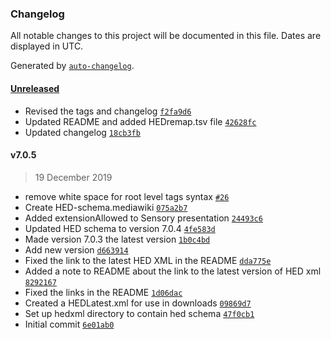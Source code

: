 ### Changelog

All notable changes to this project will be documented in this file. Dates are displayed in UTC.

Generated by [`auto-changelog`](https://github.com/CookPete/auto-changelog).

#### [Unreleased](https://github.com/VisLab/hed-specification-working/compare/v7.0.5...HEAD)

- Revised the tags and changelog [`f2fa9d6`](https://github.com/VisLab/hed-specification-working/commit/f2fa9d69ae934cfa0686db39790b01442b426a41)
- Updated README and added HEDremap.tsv file [`42628fc`](https://github.com/VisLab/hed-specification-working/commit/42628fcbfa924245926559df6e730fdb447bff29)
- Updated changelog [`18cb3fb`](https://github.com/VisLab/hed-specification-working/commit/18cb3fb098067d0fb7c7e4b7b3660ee5b40845a8)

#### v7.0.5

> 19 December 2019

- remove white space for root level tags syntax [`#26`](https://github.com/VisLab/hed-specification-working/pull/26)
- Create HED-schema.mediawiki [`075a2b7`](https://github.com/VisLab/hed-specification-working/commit/075a2b702229eaec5f3bf91ae2c3eeb84a8a9cbe)
- Added extensionAllowed to Sensory presentation [`24493c6`](https://github.com/VisLab/hed-specification-working/commit/24493c6b810b703a21f93f3de288f914d980996e)
- Updated HED schema to version 7.0.4 [`4fe583d`](https://github.com/VisLab/hed-specification-working/commit/4fe583d52f98d99fda3c534d23204dc06a71dc87)
- Made version 7.0.3 the latest version [`1b0c4bd`](https://github.com/VisLab/hed-specification-working/commit/1b0c4bd5b0308aff57459b657bd5cce1557fd95a)
- Add new version [`d663914`](https://github.com/VisLab/hed-specification-working/commit/d6639141fdf36b7f950404009dfba46b73e1da99)
- Fixed the link to the latest HED XML in the README [`dda775e`](https://github.com/VisLab/hed-specification-working/commit/dda775ec680bd1bad3e3db0ee8fd468d8f966c62)
- Added a note to README about the link to the latest version of HED xml [`8292167`](https://github.com/VisLab/hed-specification-working/commit/8292167a5756f2259e78f515118e797dba2d8455)
- Fixed the links in the README [`1d06dac`](https://github.com/VisLab/hed-specification-working/commit/1d06dace80276094a49819edad5b95e33d45b741)
- Created a HEDLatest.xml for use in downloads [`09869d7`](https://github.com/VisLab/hed-specification-working/commit/09869d7bb428a5a6c42730b8b9704ae8bd5c1d37)
- Set up hedxml directory to contain hed schema [`47f0cb1`](https://github.com/VisLab/hed-specification-working/commit/47f0cb1b318414554e0b3648881d7bdcb17590b8)
- Initial commit [`6e01ab0`](https://github.com/VisLab/hed-specification-working/commit/6e01ab08346497c1b8810cfb07ae9cff388f2b84)
